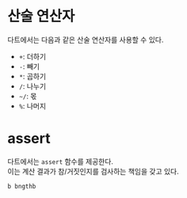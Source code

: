 # 산술 연산자

다트에서는 다음과 같은 산술 연산자를 사용할 수 있다.

- `+`: 더하기
- `-`: 빼기
- `*`: 곱하기
- `/`: 나누기
- `~/`: 몫
- `%`: 나머지

# assert

다트에서는 `assert` 함수를 제공한다.  
이는 계산 결과가 참/거짓인지를 검사하는 책임을 갖고 있다.

```dart
b bngthb
```
